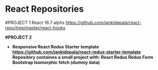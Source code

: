 # React Repositories

#PROJECT 1
React 16.7 alphs
https://github.com/jankidepala/react-repo/tree/master/react-hooks



<b>#PROJECT 2<b>
- Responsive React Redux Starter template
https://github.com/jankidepala/react-redux-starter-template
Repository containes a small project with:
React
Redux
Redux Form
Bootstrap
Isomorphic fetch (dummy data)
